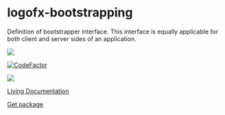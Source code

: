 # logofx-bootstrapping
Definition of bootstrapper interface. This interface is equally applicable for both client and server sides of an application.

<img src=https://ci.appveyor.com/api/projects/status/github/logofx/logofx-bootstrapping>

[![CodeFactor](https://www.codefactor.io/repository/github/logofx/logofx-bootstrapping/badge)](https://www.codefactor.io/repository/github/logofx/logofx-bootstrapping)

<img src=https://img.shields.io/nuget/dt/LogoFX.Bootstrapping>

[Living Documentation](https://ci.appveyor.com/api/projects/logofx/logofx-bootstrapping/artifacts/src/LogoFX.Bootstrapping.Specs/bin/Release/LivingDoc.html)

[Get package](https://www.nuget.org/packages/LogoFX.Bootstrapping)